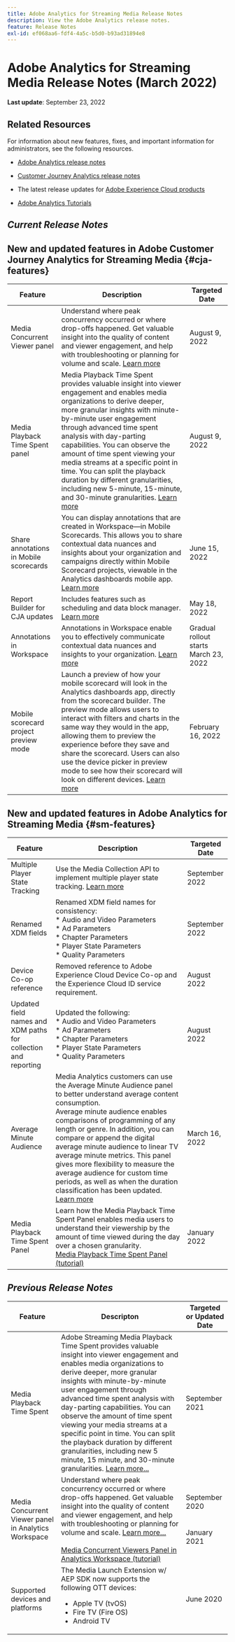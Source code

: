 ```yaml
---
title: Adobe Analytics for Streaming Media Release Notes
description: View the Adobe Analytics release notes.
feature: Release Notes
exl-id: ef068aa6-fdf4-4a5c-b5d0-b93ad31894e8
---
```

# Adobe Analytics for Streaming Media Release Notes (March 2022)

**Last update**: September 23, 2022

## Related Resources

For information about new features, fixes, and important information for administrators, see the following resources.

* [Adobe Analytics release notes](https://experienceleague.adobe.com/docs/analytics/release-notes/latest.html?lang=en)
* [Customer Journey Analytics release notes](https://experienceleague.adobe.com/docs/analytics-platform/using/releases/latest.html)
* The latest release updates for [Adobe Experience Cloud products](https://business.adobe.com/products/adobe-experience-cloud-products.html)

* [Adobe Analytics Tutorials](https://experienceleague.adobe.com/docs/analytics-learn/tutorials/overview.html?lang=en)

## *Current Release Notes*

## New and updated features in Adobe Customer Journey Analytics for Streaming Media {#cja-features}

| Feature | Description | Targeted Date |
| ----------- | ---------- | ------- |
| Media Concurrent Viewer panel  | Understand where peak concurrency occurred or where drop-offs happened. Get valuable insight into the quality of content and viewer engagement, and help with troubleshooting or planning for volume and scale. [Learn more](https://experienceleague.adobe.com/docs/analytics-platform/using/cja-workspace/panels/media-concurrent-viewers.html?lang=en) |  August 9, 2022 |
| Media Playback Time Spent panel  |  Media Playback Time Spent provides valuable insight into viewer engagement and enables media organizations to derive deeper, more granular insights with minute-by-minute user engagement through advanced time spent analysis with day-parting capabilities. You can observe the amount of time spent viewing your media streams at a specific point in time. You can split the playback duration by different granularities, including new 5-minute, 15-minute, and 30-minute granularities. [Learn more](https://experienceleague.adobe.com/docs/analytics-platform/using/cja-workspace/panels/media-playback-timespent/media-playback-time-spent.html?lang=en) |  August 9, 2022 |
| Share annotations in Mobile scorecards | You can display annotations that are created in Workspace—in Mobile Scorecards. This allows you to share contextual data nuances and insights about your organization and campaigns directly within Mobile Scorecard projects, viewable in the Analytics dashboards mobile app. [Learn more](/help/components/annotations/mobile-annotations.md) | June 15, 2022 |
| Report Builder for CJA updates | Includes features such as scheduling and data block manager. [Learn more](https://experienceleague.adobe.com/docs/analytics-platform/using/cja-reportbuilder/manage-reportbuilder.html) | May 18, 2022 |
| Annotations in Workspace | Annotations in Workspace enable you to effectively communicate contextual data nuances and insights to your organization. [Learn more](/help/components/annotations/overview.md) | Gradual rollout starts March 23, 2022 |
| Mobile scorecard project preview mode | Launch a preview of how your mobile scorecard will look in the Analytics dashboards app, directly from the scorecard builder. The preview mode allows users to interact with filters and charts in the same way they would in the app, allowing them to preview the experience before they save and share the scorecard. Users can also use the device picker in preview mode to see how their scorecard will look on different devices. [Learn more](https://experienceleague.adobe.com/docs/analytics-platform/using/cja-dashboards/create-scorecard.html#preview) | February 16, 2022 |


## New and updated features in Adobe Analytics for Streaming Media {#sm-features}

| Feature | Description | Targeted Date |
| ----------- | ---------- | ------- |
| Multiple Player State Tracking | Use the Media Collection API to implement multiple player state tracking. [Learn more](https://experienceleague.adobe.com/docs/media-analytics/using/player-state-tracking/multiple-player-states.html) | September 2022 |
| Renamed XDM fields | Renamed XDM field names for consistency:<br>* Audio and Video Parameters<br>* Ad Parameters<br>* Chapter Parameters<br>* Player State Parameters<br>* Quality Parameters | September 2022 |
| Device Co-op reference| Removed reference to Adobe Experience Cloud Device Co-op and the Experience Cloud ID service requirement. | August 2022 |
| Updated field names and XDM paths for collection and reporting | Updated the following:<br>* Audio and Video Parameters<br>* Ad Parameters<br>* Chapter Parameters<br>* Player State Parameters<br>* Quality Parameters | August 2022 |
| Average Minute Audience | Media Analytics customers can use the Average Minute Audience panel to better understand average content consumption. <br>Average minute audience enables comparisons of programming of any length or genre. In addition, you can compare or append the digital average minute audience to linear TV average minute metrics. This panel gives more flexibility to measure the average audience for custom time periods, as well as when the duration classification has been updated.  [Learn more](https://experienceleague.adobe.com/docs/media-analytics/using/media-reports/average-minute-audience.html?lang=en) |  March 16, 2022 |
| Media Playback Time Spent Panel | Learn how the Media Playback Time Spent Panel enables media users to understand their viewership by the amount of time viewed during the day over a chosen granularity. <br>[Media Playback Time Spent Panel (tutorial)](https://experienceleague.adobe.com/docs/analytics-learn/tutorials/media-analytics/measuring-media-analytics/media-playback-time-spent-panel.html?lang=en) | January 2022 |


## *Previous Release Notes*

| Feature | Descripton | Targeted or Updated Date  |
| ----------- | ---------- | -------------- |
| Media Playback Time Spent | Adobe Streaming Media Playback Time Spent provides valuable insight into viewer engagement and enables media organizations to derive deeper, more granular insights with minute-by-minute user engagement through advanced time spent analysis with day-parting capabilities. You can observe the amount of time spent viewing your media streams at a specific point in time. You can split the playback duration by different granularities, including new 5 minute, 15 minute, and 30-minute granularities. [Learn more...](/help/media-reports/media-workspace-panels/media-playback-time-spent.md) | September 2021 |
| Media Concurrent Viewer panel in Analytics Workspace| Understand where peak concurrency occurred or where drop-offs happened. Get valuable insight into the quality of content and viewer engagement, and help with troubleshooting or planning for volume and scale. [Learn more…](/help/media-reports/media-workspace-panels/media-concurrent-viewers.md) <br><br>[Media Concurrent Viewers Panel in Analytics Workspace (tutorial)](https://experienceleague.adobe.com/docs/analytics-learn/tutorials/analysis-workspace/using-panels/media-concurrent-viewers-panel-in-analysis-workspace.html?lang=en#analysis-workspace) | September 2020 <br><br><br>January 2021 |
| Supported devices and platforms | The Media Launch Extension w/ AEP SDK now supports the following OTT devices: <div><ul><li>Apple TV (tvOS)</li><li>Fire TV (Fire OS)</li><li>Android TV</li></ul></div> | June 2020 |


<!-- ## Important notices for [!DNL Analytics] administrators

**Updated on March 3, 2022**

| Notice | Date Added or Updated  | Description |
| ----------- | ---------- | ---------- |
| description | date | description |
| description | date | description |
| description | date | description |
| description | date | description | -->
